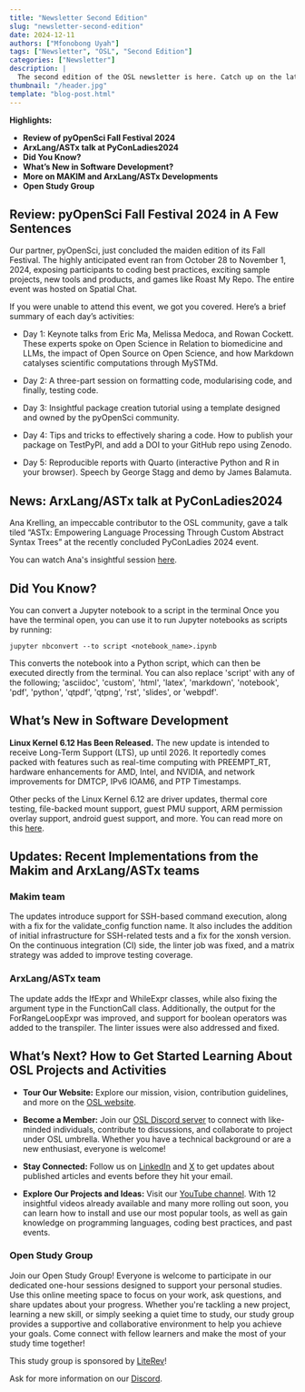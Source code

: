 ```yaml
---
title: "Newsletter Second Edition"
slug: "newsletter-second-edition"
date: 2024-12-11
authors: ["Mfonobong Uyah"]
tags: ["Newsletter", "OSL", "Second Edition"]
categories: ["Newsletter"]
description: |
  The second edition of the OSL newsletter is here. Catch up on the latest updates from within and outside our organisation. Don't forget to share this resource with your network. 
thumbnail: "/header.jpg"
template: "blog-post.html"
---
```


**Highlights:**

- **Review of pyOpenSci Fall Festival 2024**
- **ArxLang/ASTx talk at PyConLadies2024**
- **Did You Know?**
- **What’s New in Software Development?**
- **More on MAKIM and ArxLang/ASTx Developments**
- **Open Study Group**

## Review: pyOpenSci Fall Festival 2024 in A Few Sentences

Our partner, pyOpenSci, just concluded the maiden edition of its Fall Festival. The highly anticipated event ran from October 28 to November 1, 2024, exposing participants to coding best practices, exciting sample projects, new tools and products, and games like Roast My Repo. The entire event was hosted on Spatial Chat.

If you were unable to attend this event, we got you covered. Here’s a brief summary of each day’s activities:

- Day 1: Keynote talks from Eric Ma, Melissa Medoca, and Rowan Cockett. These experts spoke on Open Science in Relation to biomedicine and LLMs, the impact of Open Source on Open Science, and how Markdown catalyses scientific computations through MySTMd.

- Day 2: A three-part session on formatting code, modularising code, and finally, testing code.

- Day 3: Insightful package creation tutorial using a template designed and owned by the pyOpenSci community.

- Day 4: Tips and tricks to effectively sharing a code. How to publish your package on TestPyPI, and add a DOI to your GitHub repo using Zenodo.

- Day 5: Reproducible reports with Quarto (interactive Python and R in your browser). Speech by George Stagg and demo by James Balamuta.

## News: ArxLang/ASTx talk at PyConLadies2024

Ana Krelling, an impeccable contributor to the OSL community, gave a talk tiled “ASTx: Empowering Language Processing Through Custom Abstract Syntax Trees” at the recently concluded PyConLadies 2024 event.

You can watch Ana's insightful session [here](https://www.youtube.com/watch?v=azVNQTFmuhA).

## Did You Know?

You can convert a Jupyter notebook to a script in the terminal
Once you have the terminal open, you can use it to run Jupyter notebooks as scripts by running:

```jupyter nbconvert --to script <notebook_name>.ipynb```

This converts the notebook into a Python script, which can then be executed directly from the terminal. You can also replace 'script' with any of the following; 'asciidoc', 'custom', 'html', 'latex', 'markdown', 'notebook', 'pdf', 'python', 'qtpdf', 'qtpng', 'rst', 'slides', or 'webpdf'.

## What’s New in Software Development

**Linux Kernel 6.12 Has Been Released.**
The new update is intended to receive Long-Term Support (LTS), up until 2026. It reportedly comes packed with features such as real-time computing with PREEMPT_RT, hardware enhancements for AMD, Intel, and NVIDIA, and network improvements for DMTCP, IPv6 IOAM6, and PTP Timestamps.

Other pecks of the Linux Kernel 6.12 are driver updates, thermal core testing, file-backed mount support, guest PMU support, ARM permission overlay support, android guest support, and more. You can read more on this [here](https://www.developer-tech.com/news/linux-kernel-6-12-real-time-capabilities-hardware-boosts-and-more/).

## Updates: Recent Implementations from the Makim and ArxLang/ASTx teams

### Makim team

The updates introduce support for SSH-based command execution, along with a fix for the validate_config function name. It also includes the addition of initial infrastructure for SSH-related tests and a fix for the xonsh version. On the continuous integration (CI) side, the linter job was fixed, and a matrix strategy was added to improve testing coverage.

### ArxLang/ASTx team

The update adds the IfExpr and WhileExpr classes, while also fixing the argument type in the FunctionCall class. Additionally, the output for the ForRangeLoopExpr was improved, and support for boolean operators was added to the transpiler. The linter issues were also addressed and fixed.

## What’s Next? How to Get Started Learning About OSL Projects and Activities

- **Tour Our Website:** Explore our mission, vision, contribution guidelines,
  and more on the [OSL website](https://www.opensciencelabs.org).
- **Become a Member:** Join our
  [OSL Discord server](https://www.opensciencelabs.org/discord) to connect with
  like-minded individuals, contribute to discussions, and collaborate to project
  under OSL umbrella. Whether you have a technical background or are a new
  enthusiast, everyone is welcome!

- **Stay Connected:** Follow us on
  [LinkedIn](https://www.linkedin.com/company/opensciencelabs) and
  [X](https://twitter.com/opensciencelabs) to get updates about published
  articles and events before they hit your email.

- **Explore Our Projects and Ideas:** Visit our
  [YouTube channel](https://www.youtube.com/@opensciencelabs/videos). With 12
  insightful videos already available and many more rolling out soon, you can
  learn how to install and use our most popular tools, as well as gain knowledge
  on programming languages, coding best practices, and past events.

### Open Study Group

Join our Open Study Group! Everyone is welcome to participate in our dedicated one-hour sessions designed to support your personal studies. Use this online meeting space to focus on your work, ask questions, and share updates about your progress. Whether you're tackling a new project, learning a new skill, or simply seeking a quiet time to study, our study group provides a supportive and collaborative environment to help you achieve your goals. Come connect with fellow learners and make the most of your study time together!

This study group is sponsored by [LiteRev](https://literev.unige.ch/)!

Ask for more information on our [Discord](https://www.opensciencelabs.org/discord).
